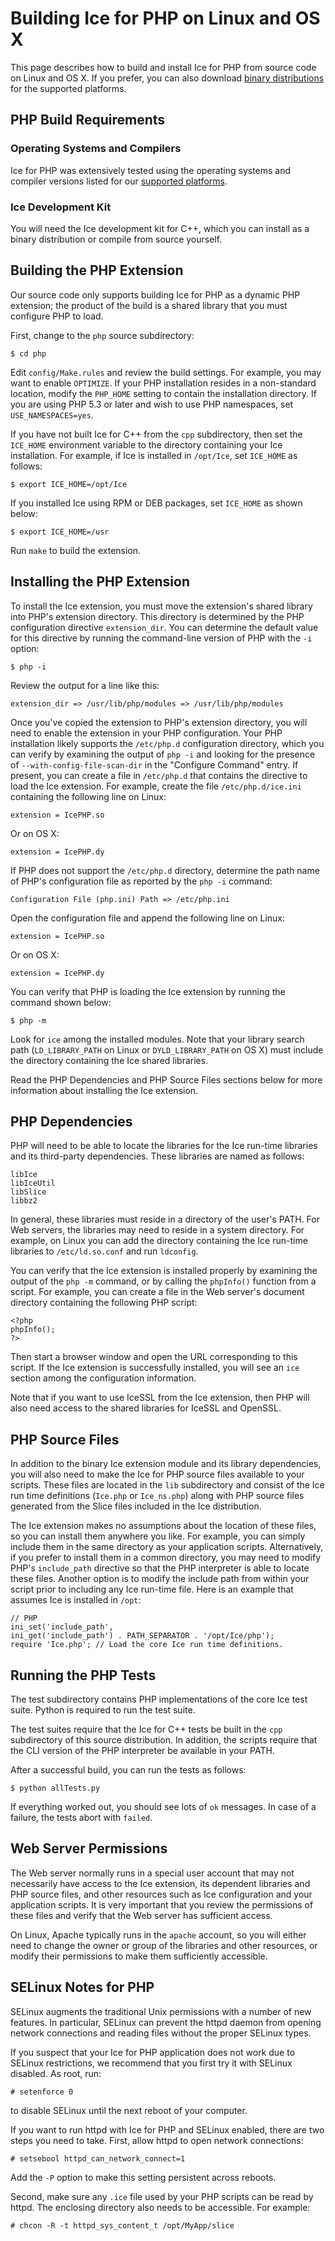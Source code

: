 # Building Ice for PHP on Linux and OS X

This page describes how to build and install Ice for PHP from source code on
Linux and OS X. If you prefer, you can also download [binary distributions][1]
for the supported platforms.

## PHP Build Requirements

### Operating Systems and Compilers

Ice for PHP was extensively tested using the operating systems and compiler
versions listed for our [supported platforms][2].

### Ice Development Kit

You will need the Ice development kit for C++, which you can install as a binary
distribution or compile from source yourself.

## Building the PHP Extension

Our source code only supports building Ice for PHP as a dynamic PHP extension;
the product of the build is a shared library that you must configure PHP to load.

First, change to the `php` source subdirectory:

    $ cd php

Edit `config/Make.rules` and review the build settings. For example, you may want
to enable `OPTIMIZE`. If your PHP installation resides in a non-standard location,
modify the `PHP_HOME` setting to contain the installation directory. If you are
using PHP 5.3 or later and wish to use PHP namespaces, set `USE_NAMESPACES=yes`.

If you have not built Ice for C++ from the `cpp` subdirectory, then set the
`ICE_HOME` environment variable to the directory containing your Ice installation.
For example, if Ice is installed in `/opt/Ice`, set `ICE_HOME` as follows:

    $ export ICE_HOME=/opt/Ice

If you installed Ice using RPM or DEB packages, set `ICE_HOME` as shown below:

    $ export ICE_HOME=/usr

Run `make` to build the extension.

## Installing the PHP Extension

To install the Ice extension, you must move the extension's shared library into
PHP's extension directory. This directory is determined by the PHP configuration
directive `extension_dir`. You can determine the default value for this directive
by running the command-line version of PHP with the `-i` option:

    $ php -i

Review the output for a line like this:

    extension_dir => /usr/lib/php/modules => /usr/lib/php/modules

Once you've copied the extension to PHP's extension directory, you will need to
enable the extension in your PHP configuration. Your PHP installation likely
supports the `/etc/php.d` configuration directory, which you can verify by
examining the output of `php -i` and looking for the presence of
`--with-config-file-scan-dir` in the "Configure Command" entry. If present,
you can create a file in `/etc/php.d` that contains the directive to load the
Ice extension. For example, create the file `/etc/php.d/ice.ini` containing
the following line on Linux:

    extension = IcePHP.so

Or on OS X:

    extension = IcePHP.dy

If PHP does not support the `/etc/php.d` directory, determine the path name of
PHP's configuration file as reported by the `php -i` command:

    Configuration File (php.ini) Path => /etc/php.ini

Open the configuration file and append the following line on Linux:

    extension = IcePHP.so

Or on OS X:

    extension = IcePHP.dy

You can verify that PHP is loading the Ice extension by running the command
shown below:

    $ php -m

Look for `ice` among the installed modules. Note that your library search path
(`LD_LIBRARY_PATH` on Linux or `DYLD_LIBRARY_PATH` on OS X) must include the
directory containing the Ice shared libraries.

Read the PHP Dependencies and PHP Source Files sections below for more
information about installing the Ice extension.

## PHP Dependencies

PHP will need to be able to locate the libraries for the Ice run-time libraries
and its third-party dependencies. These libraries are named as follows:

    libIce
    libIceUtil
    libSlice
    libbz2

In general, these libraries must reside in a directory of the user's PATH. For
Web servers, the libraries may need to reside in a system directory. For example,
on Linux you can add the directory containing the Ice run-time libraries to
`/etc/ld.so.conf` and run `ldconfig`.

You can verify that the Ice extension is installed properly by examining the
output of the `php -m` command, or by calling the `phpInfo()` function from a
script. For example, you can create a file in the Web server's document directory
containing the following PHP script:

    <?php
    phpInfo();
    ?>

Then start a browser window and open the URL corresponding to this script. If
the Ice extension is successfully installed, you will see an `ice` section among
the configuration information.

Note that if you want to use IceSSL from the Ice extension, then PHP will also
need access to the shared libraries for IceSSL and OpenSSL.

## PHP Source Files

In addition to the binary Ice extension module and its library dependencies, you
will also need to make the Ice for PHP source files available to your scripts.
These files are located in the `lib` subdirectory and consist of the Ice run time
definitions (`Ice.php` or `Ice_ns.php`) along with PHP source files generated from
the Slice files included in the Ice distribution.

The Ice extension makes no assumptions about the location of these files, so you
can install them anywhere you like. For example, you can simply include them in
the same directory as your application scripts. Alternatively, if you prefer to
install them in a common directory, you may need to modify PHP's `include_path`
directive so that the PHP interpreter is able to locate these files. Another
option is to modify the include path from within your script prior to including
any Ice run-time file. Here is an example that assumes Ice is installed in `/opt`:

    // PHP
    ini_set('include_path',
    ini_get('include_path') . PATH_SEPARATOR . '/opt/Ice/php');
    require 'Ice.php'; // Load the core Ice run time definitions.

## Running the PHP Tests

The test subdirectory contains PHP implementations of the core Ice test suite.
Python is required to run the test suite.

The test suites require that the Ice for C++ tests be built in the `cpp`
subdirectory of this source distribution. In addition, the scripts require
that the CLI version of the PHP interpreter be available in your PATH.

After a successful build, you can run the tests as follows:

    $ python allTests.py

If everything worked out, you should see lots of `ok` messages. In case of a
failure, the tests abort with `failed`.

## Web Server Permissions

The Web server normally runs in a special user account that may not necessarily
have access to the Ice extension, its dependent libraries and PHP source files,
and other resources such as Ice configuration and your application scripts. It
is very important that you review the permissions of these files and verify
that the Web server has sufficient access.

On Linux, Apache typically runs in the `apache` account, so you will either
need to change the owner or group of the libraries and other resources, or
modify their permissions to make them sufficiently accessible.

## SELinux Notes for PHP

SELinux augments the traditional Unix permissions with a number of new features.
In particular, SELinux can prevent the httpd daemon from opening network
connections and reading files without the proper SELinux types.

If you suspect that your Ice for PHP application does not work due to SELinux
restrictions, we recommend that you first try it with SELinux disabled.
As root, run:

    # setenforce 0

to disable SELinux until the next reboot of your computer.

If you want to run httpd with Ice for PHP and SELinux enabled, there are two
steps you need to take. First, allow httpd to open network connections:

    # setsebool httpd_can_network_connect=1

Add the `-P` option to make this setting persistent across reboots.

Second, make sure any `.ice` file used by your PHP scripts can be read by httpd.
The enclosing directory also needs to be accessible. For example:

    # chcon -R -t httpd_sys_content_t /opt/MyApp/slice

[1]: https://zeroc.com/download.html
[2]: https://doc.zeroc.com/display/Ice36/Supported+Platforms+for+Ice+3.6.0
